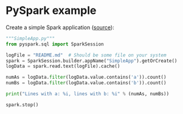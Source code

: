 # PySpark example

Create a simple Spark application ([source](https://spark.apache.org/docs/latest/quick-start.html#self-contained-applications)):

```python
"""SimpleApp.py"""
from pyspark.sql import SparkSession

logFile = "README.md"  # Should be some file on your system
spark = SparkSession.builder.appName("SimpleApp").getOrCreate()
logData = spark.read.text(logFile).cache()

numAs = logData.filter(logData.value.contains('a')).count()
numBs = logData.filter(logData.value.contains('b')).count()

print("Lines with a: %i, lines with b: %i" % (numAs, numBs))

spark.stop()
```
